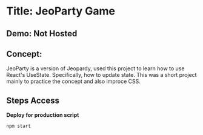# Title: JeoParty Game

## Demo: Not Hosted

## Concept:

JeoParty is a version of Jeopardy, used this project to learn how to use React's UseState. 
Specifically, how to update state. This was a short project mainly to practice the concept and also improce CSS.

## Steps Access

**Deploy for production script**
```bash
npm start
```
